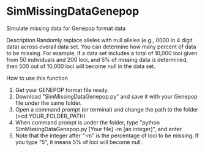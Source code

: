 # SimMissingDataGenepop
Simulate missing data for Genepop format data

Description
Randomly replace alleles with null alleles (e.g., 0000 in 4 digit data) across overall data set. You can determine how many percent of data to be missing. For example, if a data set includes a total of 10,000 loci given from 50 individuals and 200 loci, and 5% of missing data is determined, then 500 out of 10,000 loci will become null in the data set.

How to use this function
1. Get your GENEPOP format file ready.
2. Download "SimMissingDataGenepop.py" and save it with your Genepop file under the same folder.
3. Open a command prompt (or terminal) and change the path to the folder (>cd YOUR_FOLDER_PATH)
4. When command prompt is under the folder, type "python SimMissingDataGenepop.py [Your file] -m [an integer]", and enter
5. Note that the integer after "-m" is the percentage of loci to be missing. If you type "5", it means 5% of loci will become null. 
